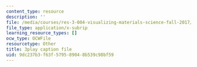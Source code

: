 ```yaml
---
content_type: resource
description: ''
file: /media/courses/res-3-004-visualizing-materials-science-fall-2017/9dc237b3f63f579589048b539c98bf59_zH76mIS0ARs.vtt
file_type: application/x-subrip
learning_resource_types: []
ocw_type: OCWFile
resourcetype: Other
title: 3play caption file
uid: 9dc237b3-f63f-5795-8904-8b539c98bf59
---
```

